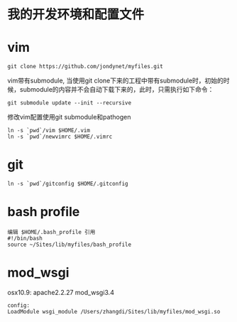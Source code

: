 我的开发环境和配置文件
=====================

vim
===

    git clone https://github.com/jondynet/myfiles.git

vim带有submodule, 当使用git clone下来的工程中带有submodule时，初始的时候，submodule的内容并不会自动下载下来的，此时，只需执行如下命令：

    git submodule update --init --recursive


修改vim配置使用git submodule和pathogen

    ln -s `pwd`/vim $HOME/.vim
    ln -s `pwd`/newvimrc $HOME/.vimrc

git
===

    ln -s `pwd`/gitconfig $HOME/.gitconfig

bash profile
============

    编辑 $HOME/.bash_profile 引用
    #!/bin/bash
    source ~/Sites/lib/myfiles/bash_profile

mod_wsgi
========

osx10.9: apache2.2.27 mod_wsgi3.4

    config:
    LoadModule wsgi_module /Users/zhangdi/Sites/lib/myfiles/mod_wsgi.so

